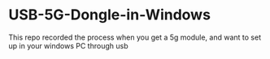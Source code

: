 # USB-5G-Dongle-in-Windows
This repo recorded the process when you get a 5g module, and want to set up in your windows PC through usb
